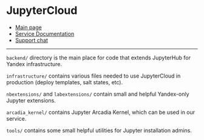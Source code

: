 # JupyterCloud

- [Main page](https://jupyter.yandex-team.ru)
- [Service Documentation](https://wiki.yandex-team.ru/jupyter/docs/)
- [Support chat](https://nda.ya.ru/3UYxBK)

---

`backend/` directory is the main place for code that extends JupyterHub for Yandex infrastructure.

`infrastructure/` contains various files needed to use JupyterCloud in production (deploy
 templates, salt states, etc).

`nbextensions/` and `labextensions/` contain small and helpful Yandex-only Jupyter extensions.

`arcadia_kernel/` contains Jupyter Arcadia Kernel, which can be used in our service.

`tools/` contains some small helpful utilities for Jupyter installation admins.
